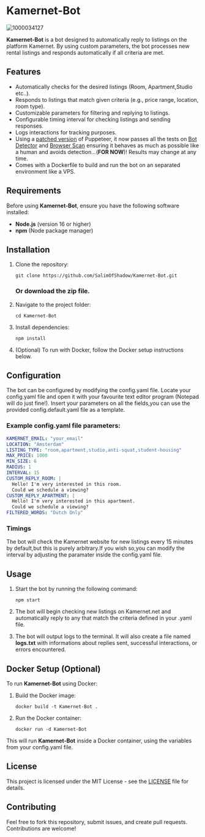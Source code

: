 # Kamernet-Bot
![1000034127](https://github.com/user-attachments/assets/04f2efde-3e21-430e-b1ad-2f33d1ea5792)

**Kamernet-Bot** is a bot designed to automatically reply to listings on the platform Kamernet. By using custom parameters, the bot processes new rental listings and responds automatically if all criteria are met.

## Features

- Automatically checks for the desired listings (Room, Apartment,Studio etc..).
- Responds to listings that match given criteria (e.g., price range, location, room type).
- Customizable parameters for filtering and replying to listings.
- Configurable timing interval for checking listings and sending responses.
- Logs interactions for tracking purposes.
- Using a [patched version](https://github.com/rebrowser/rebrowser-patches) of Puppeteer, it now passes all the tests on [Bot Detector](https://bot-detector.rebrowser.net/) and [Browser Scan](https://www.browserscan.net/bot-detection) ensuring it behaves as much as possible like a human and avoids detection...(**FOR NOW**)!
  Results may change at any time.
- Comes with a Dockerfile to build and run the bot on an separated environment like a VPS.

## Requirements

Before using **Kamernet-Bot**, ensure you have the following software installed:

- **Node.js** (version 16 or higher)
- **npm** (Node package manager)

## Installation

1.  Clone the repository:

    ```
    git clone https://github.com/SalimOfShadow/Kamernet-Bot.git
    ```

    ### Or download the **zip** file.

2.  Navigate to the project folder:

    ```
    cd Kamernet-Bot
    ```

3.  Install dependencies:

    ```
    npm install
    ```

4.  (Optional) To run with Docker, follow the Docker setup instructions below.

## Configuration

The bot can be configured by modifying the config.yaml file.
Locate your config.yaml file and open it with your favourite text editor program (Notepad will do just fine!).
Insert your parameters on all the fields,you can use the provided config.default.yaml file as a template.

### Example config.yaml file parameters:


```yaml
KAMERNET_EMAIL: "your_email"                                           # Your Kamernet username
LOCATION: "Amsterdam"                                                  # The desired location for the room (e.g., city or neighborhood)
LISTING_TYPE: "room,apartment,studio,anti-squat,student-housing"       # The type of listings you are searching for
MAX_PRICE: 1000                                                        # Maximum price you're willing to pay for rent
MIN_SIZE: 6                                                            # Minimum surface area in square meters
RADIUS: 1                                                              # Maximum radius in km from your selected location
INTERVAL: 15                                                           # Interval (in minutes) for checking new listings
CUSTOM_REPLY_ROOM: |                                                   # Custom message for a single room ad
  Hello! I'm very interested in this room.                             
  Could we schedule a viewing?
CUSTOM_REPLY_APARTMENT: |                                              # Custom message for a whole apartment ad
  Hello! I'm very interested in this apartment.                        
  Could we schedule a viewing?
FILTERED_WORDS: "Dutch Only"                                           # Blacklist for words found in the descriptions
```

### Timings

The bot will check the Kamernet website for new listings every 15 minutes by default,but this is purely arbitrary.If you wish so,you can modify the interval by adjusting the paramater inside the config.yaml file.

## Usage

1. Start the bot by running the following command:

   ```
   npm start
   ```

2. The bot will begin checking new listings on Kamernet.net and automatically reply to any that match the criteria defined in your .yaml file.

3. The bot will output logs to the terminal. It will also create a file named **logs.txt** with informations about replies sent, successful interactions, or errors encountered.

## Docker Setup (Optional)

To run **Kamernet-Bot** using Docker:

1. Build the Docker image:

   ```
   docker build -t Kamernet-Bot .
   ```

2. Run the Docker container:

   ```
   docker run -d Kamernet-Bot
   ```

This will run **Kamernet-Bot** inside a Docker container, using the variables from your config.yaml file.

## License

This project is licensed under the MIT License - see the [LICENSE](LICENSE) file for details.

## Contributing

Feel free to fork this repository, submit issues, and create pull requests. Contributions are welcome!
